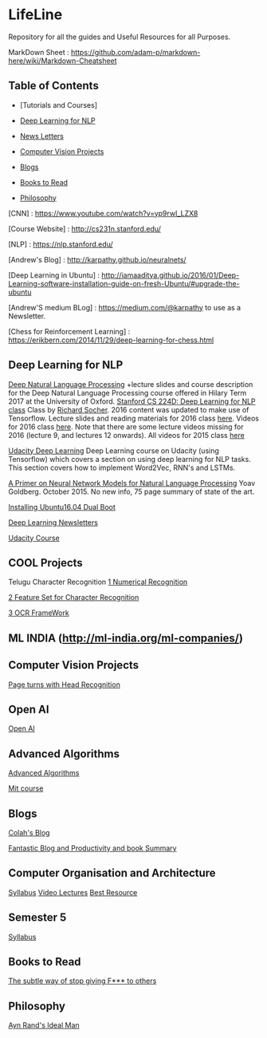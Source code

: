 # LifeLine
Repository for all the guides and Useful Resources for all Purposes.

MarkDown Sheet : https://github.com/adam-p/markdown-here/wiki/Markdown-Cheatsheet

## Table of Contents
 - [Tutorials and Courses]
 
 - [Deep Learning for NLP](#deep-learning-for-nlp)
 
 - [News Letters](#news-letters)
 
 - [Computer Vision Projects](#computer-vision-projects)
 
 - [Blogs](#blogs)
 
 - [Books to Read](#books-to-read)
 
 - [Philosophy](#philosophy)
 
[CNN] : https://www.youtube.com/watch?v=yp9rwI_LZX8

[Course Website] : http://cs231n.stanford.edu/


[NLP] : https://nlp.stanford.edu/ 
      
[Andrew's Blog] : http://karpathy.github.io/neuralnets/


[Deep Learning in Ubuntu] : http://iamaaditya.github.io/2016/01/Deep-Learning-software-installation-guide-on-fresh-Ubuntu/#upgrade-the-ubuntu 


[Andrew'S medium BLog] : https://medium.com/@karpathy to use as a Newsletter.

[Chess for Reinforcement Learning] : https://erikbern.com/2014/11/29/deep-learning-for-chess.html


## Deep Learning for NLP
[Deep Natural Language Processing](https://github.com/oxford-cs-deepnlp-2017/lectures)
 +lecture slides and course description for the Deep Natural Language Processing course offered in Hilary Term 2017 at the University of Oxford.
[Stanford CS 224D: Deep Learning for NLP class](http://cs224d.stanford.edu/syllabus.html)
Class by [Richard Socher](https://scholar.google.com/citations?user=FaOcyfMAAAAJ&hl=en). 2016 content was updated to make use of Tensorflow. Lecture slides and reading materials for 2016 class [here](http://cs224d.stanford.edu/syllabus.html). Videos for 2016 class [here](https://www.youtube.com/playlist?list=PLmImxx8Char9Ig0ZHSyTqGsdhb9weEGam). Note that there are some lecture videos missing for 2016 (lecture 9, and lectures 12 onwards). All videos for 2015 class [here](https://www.youtube.com/playlist?list=PLmImxx8Char8dxWB9LRqdpCTmewaml96q)

[Udacity Deep Learning](https://classroom.udacity.com/courses/ud730)
Deep Learning course on Udacity (using Tensorflow) which covers a section on using deep learning for NLP tasks. This section covers how to implement Word2Vec, RNN's and LSTMs.

[A Primer on Neural Network Models for Natural Language Processing](http://u.cs.biu.ac.il/~yogo/nnlp.pdf)
Yoav Goldberg. October 2015. No new info, 75 page summary of state of the art.


[Installing Ubuntu16.04 Dual Boot](https://www.quora.com/How-can-I-dual-boot-my-laptop-with-Linux-and-Windows/answer/Kaustubh-Hiw%CE%B1re)

[Deep Learning Newsletters](https://www.wildml.com/2015/11/understanding-convolutional-neural-networks-for-nlp)


[Udacity Course](https://classroom.udacity.com/courses/ud730)


## COOL Projects
Telugu Character Recognition  [1 Numerical Recognition](http://www.academia.edu/29176316/Telugu_numeral_recognition_using_machine_learning_techniques)



[2 Feature Set for Character Recognition ](http://www.indjst.org/index.php/indjst/article/view/79996/61956) 



[3 OCR FrameWork](https://arxiv.org/pdf/1509.05962.pdf)


## ML INDIA (http://ml-india.org/ml-companies/) 


## Computer Vision Projects
[Page turns with Head Recognition](https://chaidarun.com/page-turner) 


## Open AI
[Open AI](https://openai.com/)


## Advanced Algorithms
[Advanced Algorithms](http://people.csail.mit.edu/moitra/854.html)


[Mit course](https://ocw.mit.edu/courses/electrical-engineering-and-computer-science/6-046j-design-and-analysis-of-algorithms-spring-2015/)



## Blogs
[Colah's Blog](http://colah.github.io/)

[Fantastic Blog and Productivity and book Summary](https://paulminors.com/blog)



## Computer Organisation and Architecture

[Syllabus](http://cse.iitkgp.ac.in/~wbcm/cgi-bin/wbcm/common/go.cgi)
[Video Lectures](https://www.youtube.com/watch?v=03fhijH6e2w&index=16&list=PLw0fM2uDN4J5f1juGVzOGVWGGNMm2Znhn)
[Best Resource](http://nptel.ac.in/courses/106103068/pdf/coa.pdf) 


## Semester 5 

[Syllabus](http://cse.iitkgp.ac.in/syllabus2.php#CS30003)

## Books to Read
[The subtle way of stop giving F*** to others](https://www.readanybook.com/online/565750#383023) 


## Philosophy 
[Ayn Rand's Ideal Man](https://www.youtube.com/watch?v=1ixclrtypKo)
